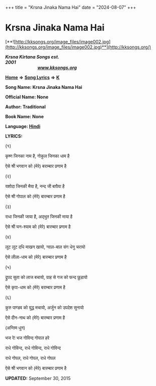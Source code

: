 +++
title = "Krsna Jinaka Nama Hai"
date = "2024-08-07"
+++

# Krsna Jinaka Nama Hai
[**![http://kksongs.org/image_files/image002.jpg](http://kksongs.org/image_files/image002.jpg)**](http://kksongs.org/)

**_Krsna Kirtana Songs est. 2001_**                                                                                                                                                 **_www.kksongs.org_**

**[Home](http://kksongs.org/)** **⇒** **[Song Lyrics](http://kksongs.org/lyrics.html)** **⇒** **[K](http://kksongs.org/songs/song_k.html)**

**Song Name: Krsna Jinaka Nama Hai**

**Official Name: None**

**Author: Traditional**

**Book Name: None**

**Language: [Hindi](http://kksongs.org/language/list/hindi.html)**

**LYRICS:**

(१)

कृष्ण जिनका नाम है, गोकुल जिनका धाम है

ऐसे श्री भगवान को (मेरे) बराम्बार प्रणाम है

(२)

यशोदा जिनकी मैया है, नन्द जी बापैया है

ऐसे श्री गोपाल को (मेरे) बारम्बार प्रणाम है

(३)

राधा जिनकी जाया है, अद्भुत जिनकी माया है

ऐसे श्री घन\-श्याम को (मेरे) बारम्बार प्रणाम है

(४)

लूट लूट दधि माखन खायो, ग्वाल\-बाल संग धेनु चरायो

ऐसे लीला\-धाम को (मेरे) बारम्बार प्रणाम है

(५)

द्रुपद सुता को लाज बचायो, ग्राह से गज को फन्द छुड़ायो

ऐसे कृपा\-धाम को (मेरे) बराम्बार प्रणाम है

(६)

कुरु पाण्डव को युद्ध मचायो, अर्जुन को उपदेश सुनायो

ऐसे दीन\-नाथ को (मेरे) बारम्बार प्रणाम है

(अन्तिम धुन)

भज रे! भज गोविन्द गोपाल हरे

राधे गोविन्द, राधे गोविन्द, राधे गोविन्द

राधे गोपल, राधे गोपल, राधे गोपल

ऐसे श्री भगवान को (मेरे) बारम्बार प्रणाम है

**UPDATED:** September 30, 2015
